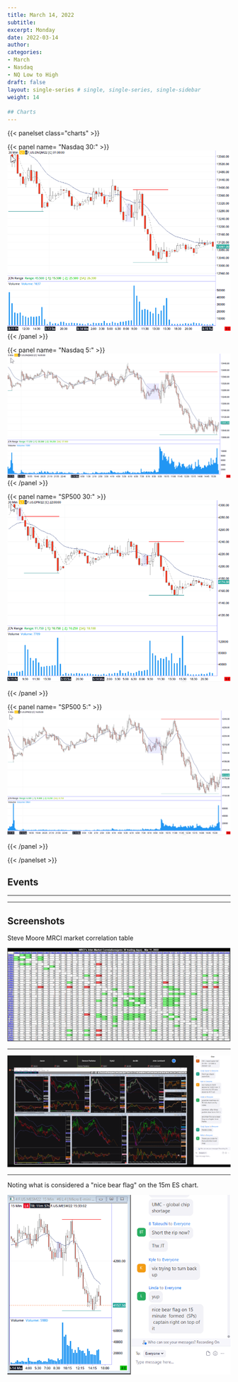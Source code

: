 ```yaml
---
title: March 14, 2022
subtitle: 
excerpt: Monday
date: 2022-03-14
author: 
categories:
- March
- Nasdaq
- NQ Low to High
draft: false
layout: single-series # single, single-series, single-sidebar
weight: 14

## Charts
---
```


{{< panelset class="charts" >}}

{{< panel name= "Nasdaq 30:" >}}
 ![screen shot](20220318_000127.png)
{{< /panel >}}

{{< panel name= "Nasdaq 5:" >}}
 ![screen shot](20220319_000160.png)
{{< /panel >}}

{{< panel name= "SP500 30:" >}}
![screen shot](20220318_000139.png)
 
{{< /panel >}}

{{< panel name= "SP500 5:" >}}
![screen shot](20220318_000147.png)
  
{{< /panel >}}

{{< /panelset >}}


## Events
---



---

## Screenshots

Steve Moore MRCI  market correlation table

![screen shot](20220314_000091.png)

---



![screen shot](20220314_000092.png)

---

Noting what is considered a "nice bear flag" on the 15m ES chart. 

![screen shot](20220314_000093.png)
